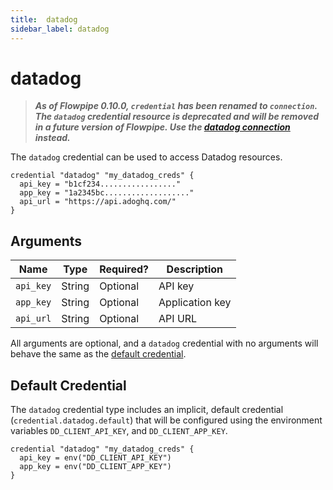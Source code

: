 ```yaml
---
title:  datadog
sidebar_label: datadog
---
```


# datadog

> ***As of Flowpipe 0.10.0, `credential` has been renamed to `connection`.  The `datadog` credential resource is deprecated and will be removed in a future version of Flowpipe. Use the [datadog connection](/docs/reference/config-files/connection/datadog) instead.***


The `datadog` credential can be used to access Datadog resources.

```hcl
credential "datadog" "my_datadog_creds" {
  api_key = "b1cf234................."
  app_key = "1a2345bc..................."
  api_url = "https://api.adoghq.com/"
}
```

## Arguments

| Name            | Type    | Required?| Description
|-----------------|---------|----------|-------------------
| `api_key`       |  String | Optional | API key
| `app_key`       |  String | Optional | Application key
| `api_url`       |  String | Optional | API URL

All arguments are optional, and a `datadog` credential with no arguments will behave the same as the [default credential](#default-credential).

## Default Credential

The `datadog` credential type includes an implicit, default credential (`credential.datadog.default`) that will be configured using the environment variables `DD_CLIENT_API_KEY`, and `DD_CLIENT_APP_KEY`.

```hcl
credential "datadog" "my_datadog_creds" {
  api_key = env("DD_CLIENT_API_KEY")
  app_key = env("DD_CLIENT_APP_KEY")
}
```
